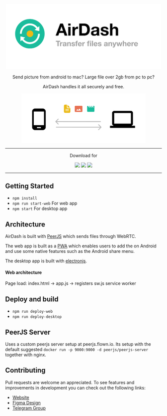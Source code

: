 <div align="center">
  <a href="https://airdash.flown.io/"><img width="500" alt="Promo" src="Large Promo.png"></a>
  
  <p class="body">Send picture from android to mac? Large file over 2gb from pc to pc?</p>
  <p>AirDash handles it all securely and free.</p>
        
  <img width="400" alt="Promo" src="promo.png">

</div>

****
<div align="center">
  
  <p>Download for</p>
  
  <a href="https://airdash.flown.io/#android"><img src="https://img.shields.io/badge/-Android-3DDC84?style=for-the-badge&logo=android&logoColor=ffffff"/></a>
  <a href="https://airdash.flown.io/AirDash.dmg"><img src="https://img.shields.io/badge/-MacOS-007aff?style=for-the-badge&logo=apple&logoColor=ffffff"/></a>
  <a href="https://airdash.flown.io/AirDash-Win32.zip"><img src="https://img.shields.io/badge/-Windows-00adef?style=for-the-badge&logo=windows&logoColor=ffffff"/></a>
</div>

****

## Getting Started

- `npm install`
- `npm run start-web` For web app
- `npm start` For desktop app

## Architecture

AirDash is built with [PeerJS](https://peerjs.com) which sends files through WebRTC. 

The web app is built as a [PWA](https://developers.google.com/web/progressive-web-apps) which enables users to add the on Android and use some native features such as the Android share menu.

The desktop app is built with [electronjs](https://www.electronjs.org).

#### Web architecture

Page load: index.html -> app.js -> registers sw.js service worker

## Deploy and build

- `npm run deploy-web`
- `npm run deploy-desktop`

## PeerJS Server

Uses a custom peerjs server setup at peerjs.flown.io. Its setup with the default suggested `docker run -p 9000:9000 -d peerjs/peerjs-server` together with nginx. 

## Contributing
Pull requests are welcome an appreciated. To see features and improvements in development you can check out the following links:

- [Website](https://airdash.flown.io/)	
- [Figma Design](https://www.figma.com/file/NNbayrhqc3h5hW0nniUOyS/AirDash)	
- [Telegram Group](https://t.me/joinchat/LlpnuhhuO8HVYP1TzHwLsg)

